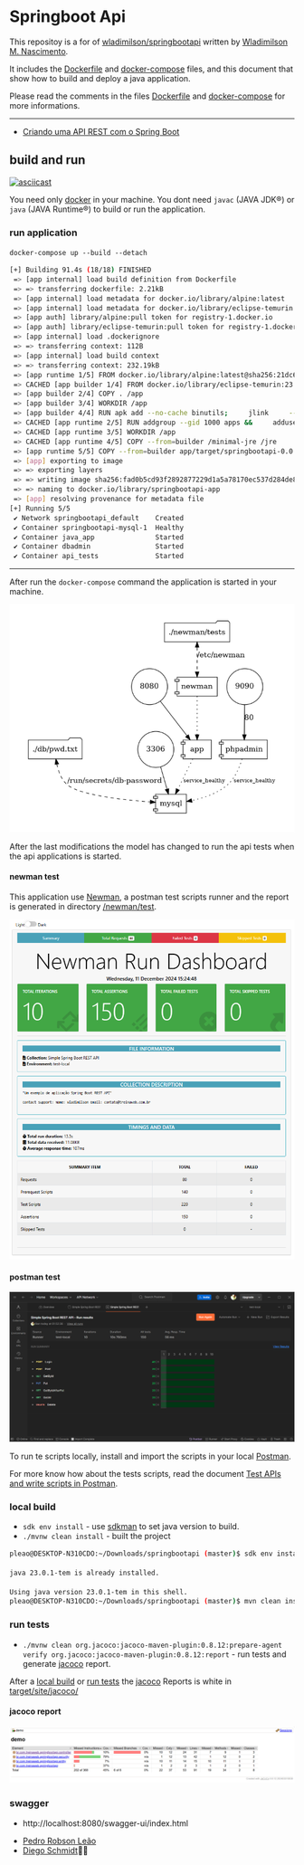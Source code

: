 # Springboot Api

This repositoy is a for of [wladimilson/springbootapi] written by [Wladimilson M. Nascimento].

It includes the [Dockerfile] and [docker-compose] files, and this document that show how to build and deploy a java application.

Please read the comments in the files [Dockerfile] and [docker-compose] for more informations. 

---

* [Criando uma API REST com o Spring Boot]


## build and run


[![asciicast]](https://asciinema.org/a/694412)

You need only [docker]  in your machine.
You dont need `javac` (JAVA JDK®) or `java` (JAVA Runtime®) to build or run the application.
### run application

`docker-compose up --build --detach`

```bash
[+] Building 91.4s (18/18) FINISHED                                                                          docker:default
 => [app internal] load build definition from Dockerfile                                                               0.1s
 => => transferring dockerfile: 2.21kB                                                                                 0.0s
 => [app internal] load metadata for docker.io/library/alpine:latest                                                   1.8s
 => [app internal] load metadata for docker.io/library/eclipse-temurin:23.0.1_11-jdk-alpine                            1.8s
 => [app auth] library/alpine:pull token for registry-1.docker.io                                                      0.0s
 => [app auth] library/eclipse-temurin:pull token for registry-1.docker.io                                             0.0s
 => [app internal] load .dockerignore                                                                                  0.0s
 => => transferring context: 112B                                                                                      0.0s
 => [app internal] load build context                                                                                  0.1s
 => => transferring context: 232.19kB                                                                                  0.1s
 => [app runtime 1/5] FROM docker.io/library/alpine:latest@sha256:21dc6063fd678b478f57c0e13f47560d0ea4eeba26dfc947b2a  0.0s
 => CACHED [app builder 1/4] FROM docker.io/library/eclipse-temurin:23.0.1_11-jdk-alpine@sha256:62f73af9ec69cc3056ef9  0.0s
 => [app builder 2/4] COPY . /app                                                                                      0.2s
 => [app builder 3/4] WORKDIR /app                                                                                     0.1s
 => [app builder 4/4] RUN apk add --no-cache binutils;     jlink     --verbose     --add-modules ALL-MODULE-PATH      86.9s
 => CACHED [app runtime 2/5] RUN addgroup --gid 1000 apps &&     adduser --no-create-home --disabled-password --ingro  0.0s
 => CACHED [app runtime 3/5] WORKDIR /app                                                                              0.0s
 => CACHED [app runtime 4/5] COPY --from=builder /minimal-jre /jre                                                     0.0s
 => [app runtime 5/5] COPY --from=builder app/target/springbootapi-0.0.1-SNAPSHOT.jar application.jar                  0.4s
 => [app] exporting to image                                                                                           0.4s
 => => exporting layers                                                                                                0.4s
 => => writing image sha256:fad0b5cd93f2892877229d1a5a78170ec537d284de8c6f24e553a710925a3097                           0.0s
 => => naming to docker.io/library/springbootapi-app                                                                   0.0s
 => [app] resolving provenance for metadata file                                                                       0.0s
[+] Running 5/5
 ✔ Network springbootapi_default    Created                                                                            0.1s
 ✔ Container springbootapi-mysql-1  Healthy                                                                           17.5s
 ✔ Container java_app               Started                                                                           17.9s
 ✔ Container dbadmin                Started                                                                           17.9s
 ✔ Container api_tests              Started                                                                           18.1s
```
---

After run the `docker-compose` command the application is started in your machine.

![stack]

After the last modifications the model has changed to run the api tests when the api applications is started.

#### newman test

This application use [Newman], a postman test scripts runner and the report is generated in directory [/newman/test].

![newman-report]

#### postman test

![postman-report]

To run te scripts locally, install and import the scripts in your local [Postman].

For more know how about the tests scripts, read the document [Test APIs and write scripts in Postman].

### local build

* `sdk env install` -  use [sdkman] to set java version to build.
* `./mvnw clean install` - built the project 
```bash
pleao@DESKTOP-N310CDO:~/Downloads/springbootapi (master)$ sdk env install

java 23.0.1-tem is already installed.

Using java version 23.0.1-tem in this shell.
pleao@DESKTOP-N310CDO:~/Downloads/springbootapi (master)$ mvn clean install
```

### run tests
* `./mvnw clean org.jacoco:jacoco-maven-plugin:0.8.12:prepare-agent  verify org.jacoco:jacoco-maven-plugin:0.8.12:report` - run tests and  generate [jacoco] report.

After a [local build] or [run tests] the  [jacoco] Reports is white  in [target/site/jacoco/]

#### jacoco report
![jacoco-report]

### swagger

* http://localhost:8080/swagger-ui/index.html
<!--
## access application
* http://localhost:8080/swagger-ui/index.html
### test api
#### get token
```bash
$ curl http://localhost:8080/login  -H 'Content-Type: application/json' -d '{"username":"admin", "password":"password"}' --silent | jq '.token' | xargs printf "Bearer %s\n"
```

#### write name
```bash
$ curl -X POST "http://localhost:8080/pessoa" -H "accept: application/json" -H "Authorization: Bearer eyJhbGciOiJIUzUxMiJ9.eyJzdWIiOiJhZG1pbiIsImV4cCI6MTYzMzg4MDg1M30.nCBiANNApoRGOUTRQKc59RAHnMVPzT7krW-U9Zv_ZX9eVH9WeAoZio4gE56ceOv59MjO5OVYKsXVuAe8fVnpcA" -H "Content-Type: application/json" -d "{ \"id\": 0, \"nome\": \"Pedro\"}"
```
#### read all names
```bash
$ curl -X GET "http://localhost:8080/pessoa" -H "accept: application/json" -H "Authorization: Bearer eyJhbGciOiJIUzUxMiJ9.eyJzdWIiOiJhZG1pbiIsImV4cCI6MTYzMzg4MDg1M30.nCBiANNApoRGOUTRQKc59RAHnMVPzT7krW-U9Zv_ZX9eVH9WeAoZio4gE56ceOv59MjO5OVYKsXVuAe8fVnpcA" -H "Content-Type: application/json"
```
#### read one name
```bash
curl -X GET "http://localhost:8080/pessoa/1" -H "accept: application/json" -H "Authorization: Bearer eyJhbGciOiJIUzUxMiJ9.eyJzdWIiOiJhZG1pbiIsImV4cCI6MTYzMzg4MDg1M30.nCBiANNApoRGOUTRQKc59RAHnMVPzT7krW-U9Zv_ZX9eVH9WeAoZio4gE56ceOv59MjO5OVYKsXVuAe8fVnpcA" -H "Content-Type: application/json"
```
#### update name
```bash
$ curl -X PUT "http://localhost:8080/pessoa/1" -H "accept: application/json" -H "Authorization: Bearer eyJhbGciOiJIUzUxMiJ9.eyJzdWIiOiJhZG1pbiIsImV4cCI6MTYzMzg4MDg1M30.nCBiANNApoRGOUTRQKc59RAHnMVPzT7krW-U9Zv_ZX9eVH9WeAoZio4gE56ceOv59MjO5OVYKsXVuAe8fVnpcA" -H "Content-Type: application/json" -d "{ \"id\": 0, \"nome\": \"Pedro Robson Leão\"}"
```
-->

* [Pedro Robson Leão]
* [Diego Schmidt]🙏🏼

[sdkman]:https://sdkman.io/
[Pedro Robson Leão]:mailto:pedro.leao@gmail.com
[Diego Schmidt]:dceschmidt@gmail.com
[Newman]:https://learning.postman.com/docs/collections/using-newman-cli/newman-options/
[wladimilson/springbootapi]:https://github.com/wladimilson/springbootapi
[Wladimilson M. Nascimento]:https://www.treinaweb.com.br/blog/autor/wladimilson-m-nascimento
[Dockerfile]:Dockerfile
[docker-compose]:docker-compose.yml
[Criando uma API REST com o Spring Boot]:https://www.treinaweb.com.br/blog/criando-uma-api-rest-com-o-spring-boot
[asciicast]:https://asciinema.org/a/694412.svg
[docker]:https://docs.docker.com/get-docker/
[stack]:./img/docker-compose.png
[/newman/test]:./newman/test/
[Postman]:https://www.postman.com/downloads/
[Test APIs and write scripts in Postman]:https://learning.postman.com/docs/tests-and-scripts/tests-and-scripts/
[jacoco]:https://www.jacoco.org/jacoco/
[local build]:#local-build
[run tests]:#run-tests
[target/site/jacoco/]:.target/site/jacoco/
[jacoco-report]:./img/jacoco-report.png
[newman-report]:./img/newman-report.png
[postman-report]:./img/postman-report.png
